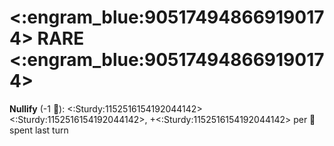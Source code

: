 # <:engram_blue:905174948669190174> RARE <:engram_blue:905174948669190174>

**Nullify** (-1 🔷): <:Sturdy:1152516154192044142><:Sturdy:1152516154192044142>, +<:Sturdy:1152516154192044142> per 🔷 spent last turn